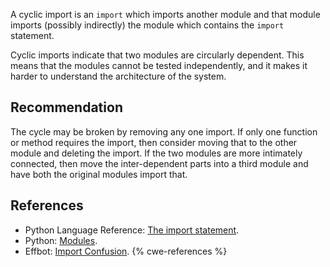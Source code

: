 A cyclic import is an `import` which imports another module and that module imports (possibly indirectly) the module which contains the `import` statement.

Cyclic imports indicate that two modules are circularly dependent. This means that the modules cannot be tested independently, and it makes it harder to understand the architecture of the system.


## Recommendation
The cycle may be broken by removing any one import. If only one function or method requires the import, then consider moving that to the other module and deleting the import. If the two modules are more intimately connected, then move the inter-dependent parts into a third module and have both the original modules import that.


## References
* Python Language Reference: [The import statement](http://docs.python.org/2/reference/simple_stmts.html#import).
* Python: [Modules](http://docs.python.org/2/tutorial/modules.html).
* Effbot: [Import Confusion](https://web.archive.org/web/20200917011425/https://effbot.org/zone/import-confusion.htm).
{% cwe-references %}
